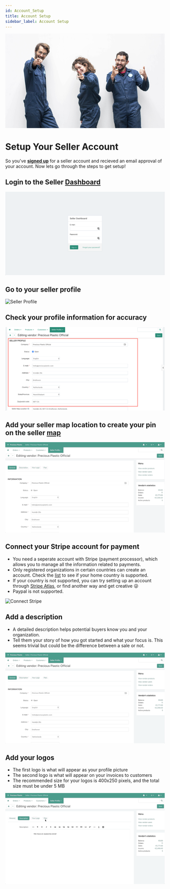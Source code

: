 ```yaml
---
id: Account_Setup
title: Account Setup
sidebar_label: Account Setup
---
```


<style>
:root {
  --highlight: #f7b77b;
  --hover: #f7b77b;
}
</style>

![New Seller](../assets/Business/accountpic1.jpg)

# Setup Your Seller Account
So you've **[signed up](https://bazar.preciousplastic.com/index.php?dispatch=companies.apply_for_vendor)** for a seller account and recieved an email approval of your account. Now lets go through the steps to get setup!

## Login to the Seller [Dashboard](https://bazar.preciousplastic.com/vendor.php?dispatch=auth.login_form&return_url=vendor.php) 

![Login](../assets/Business/login.png)


## Go to your seller profile

![Seller Profile](../assets/gif/seller_profile.gif)

 
## Check your profile information for accuracy 

![Check Profile](../assets/Business/check_profile.png)

## Add your seller map location to create your pin on the seller [map](https://bazar.preciousplastic.com/index.php?dispatch=companies.catalog)

![Check Profile](../assets/gif/seller_map.gif)


## Connect your Stripe account for payment
- You need a seperate account with Stripe (payment processor), which allows you to manage all the information related to payments. 
- Only registered organizations in certain countries can create an account. Check the [list](https://stripe.com/global) to see if your home country is supported. 
- If your country is not supported, you can try setting up an account through [Stripe Atlas](https://stripe.com/atlas), or find another way and get creative 😜
- Paypal is not supported. 

![Connect Stripe](../assets/gif/connect_to_stripe.gif)


## Add a description 
- A detailed description helps potential buyers know you and your organization. 
- Tell them your story of how you got started and what your focus is. This seems trivial but could be the difference between a sale or not.

![Add Description](../assets/gif/description.gif)


## Add your logos 
- The first logo is what will appear as your profile picture
- The second logo is what will appear on your invoices to customers
- The recommended size for your logos is 400x250 pixels, and the total size must be under 5 MB

![Add Logo](../assets/gif/add_logo.gif)
